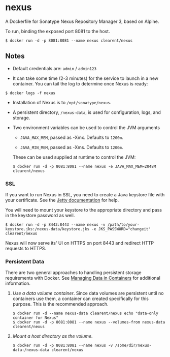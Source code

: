 # nexus


A Dockerfile for Sonatype Nexus Repository Manager 3, based on Alpine.

To run, binding the exposed port 8081 to the host.

```
$ docker run -d -p 8081:8081 --name nexus clearent/nexus
```


## Notes

*   Default credentials are: `admin` / `admin123`

*   It can take some time (2-3 minutes) for the service to launch in a
new container.  You can tail the log to determine once Nexus is ready:

```
$ docker logs -f nexus
```

*   Installation of Nexus is to `/opt/sonatype/nexus`.  

*   A persistent directory, `/nexus-data`, is used for configuration,
logs, and storage.

*   Two environment variables can be used to control the JVM arguments

    *   `JAVA_MAX_MEM`, passed as -Xmx.  Defaults to `1200m`.

    *   `JAVA_MIN_MEM`, passed as -Xms.  Defaults to `1200m`.

    These can be used supplied at runtime to control the JVM:

    ```
    $ docker run -d -p 8081:8081 --name nexus -e JAVA_MAX_MEM=2048M clearent/nexus
    ```


### SSL

If you want to run Nexus in SSL, you need to create a Java keystore file with your certificate. See the [Jetty documentation](http://www.eclipse.org/jetty/documentation/current/configuring-ssl.html) for help.

You will need to mount your keystore to the appropriate directory and pass in the keystore password as well.

```
$ docker run -d -p 8443:8443 --name nexus -v /path/to/your-keystore.jks:/nexus-data/keystore.jks -e JKS_PASSWORD="changeit" clearent/nexus
```

Nexus will now serve its' UI on HTTPS on port 8443 and redirect HTTP requests to HTTPS.


### Persistent Data

There are two general approaches to handling persistent storage requirements
with Docker. See [Managing Data in Containers](https://docs.docker.com/userguide/dockervolumes/)
for additional information.

1.  *Use a data volume container*.  Since data volumes are persistent
    until no containers use them, a container can created specifically for
    this purpose.  This is the recommended approach.  

    ```
    $ docker run -d --name nexus-data clearent/nexus echo "data-only container for Nexus"
    $ docker run -d -p 8081:8081 --name nexus --volumes-from nexus-data clearent/nexus
    ```

2.  *Mount a host directory as the volume*.

    ```
    $ docker run -d -p 8081:8081 --name nexus -v /some/dir/nexus-data:/nexus-data clearent/nexus
    ```
